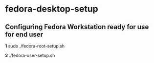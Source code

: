 # fedora-desktop-setup
## Configuring Fedora Workstation ready for use for end user

**1** sudo ./fedora-root-setup.sh

**2** ./fedora-user-setup.sh
